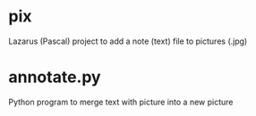 # pix
Lazarus (Pascal) project to add a note (text) file to pictures (.jpg)

# annotate.py
Python program to merge text with picture into a new picture
